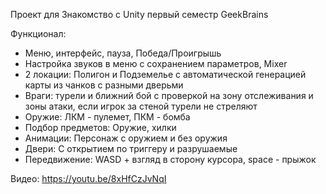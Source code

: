 Проект для Знакомство с Unity первый семестр GeekBrains

Функционал:
- Меню, интерфейс, пауза, Победа/Проигрышь
- Настройка звуков в меню с сохранением параметров, Mixer
- 2 локации: Полигон и Подземелье с автоматической генерацией карты из чанков с разными дверьми
- Враги: турели и ближний бой с проверкой на зону отслеживания и зоны атаки, если игрок за стеной турели не стреляют
- Оружие: ЛКМ - пулемет, ПКМ - бомба
- Подбор предметов: Оружие, хилки
- Анимации: Персонаж с оружием и без оружия
- Двери: С открытием по триггеру и разрушаемые
- Передвижение: WASD + взгляд в сторону курсора, space - прыжок

Видео:
https://youtu.be/8xHfCzJvNqI

